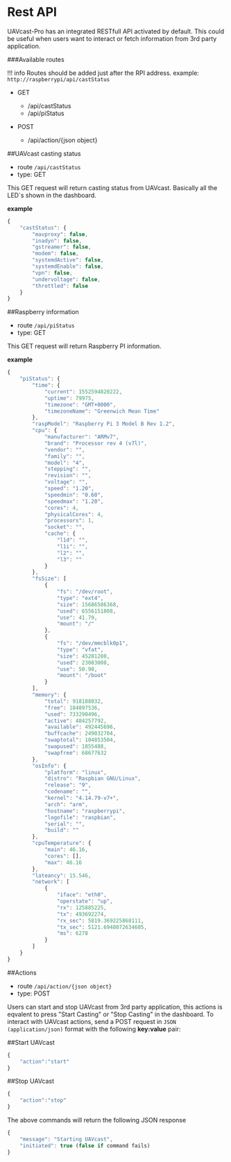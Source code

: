# Rest API

UAVcast-Pro has an integrated RESTfull API activated by default. This could be useful when users want to interact or fetch information from 3rd party application.

###Available routes

!!! info
    Routes should be added just after the RPI address.
    example: `http://raspberrypi/api/castStatus`

* GET
    * /api/castStatus
    * /api/piStatus

* POST
    * /api/action/{json object}


##UAVcast casting status
* route `/api/castStatus`
* type: GET

This GET request will return casting status from UAVcast. Basically all the LED`s shown in the dashboard.

**example**
```js
{
    "castStatus": {
        "mavproxy": false,
        "inadyn": false,
        "gstreamer": false,
        "modem": false,
        "systemdActive": false,
        "systemdEnable": false,
        "vpn": false,
        "undervoltage": false,
        "throttled": false
    }
}
```

##Raspberry information
* route `/api/piStatus`
* type: GET

This GET request will return Raspberry PI information.

**example**
```js
{
    "piStatus": {
        "time": {
            "current": 1552594820222,
            "uptime": 79975,
            "timezone": "GMT+0000",
            "timezoneName": "Greenwich Mean Time"
        },
        "raspModel": "Raspberry Pi 3 Model B Rev 1.2",
        "cpu": {
            "manufacturer": "ARMv7",
            "brand": "Processor rev 4 (v7l)",
            "vendor": "",
            "family": "",
            "model": "4",
            "stepping": "",
            "revision": "",
            "voltage": "",
            "speed": "1.20",
            "speedmin": "0.60",
            "speedmax": "1.20",
            "cores": 4,
            "physicalCores": 4,
            "processors": 1,
            "socket": "",
            "cache": {
                "l1d": "",
                "l1i": "",
                "l2": "",
                "l3": ""
            }
        },
        "fsSize": [
            {
                "fs": "/dev/root",
                "type": "ext4",
                "size": 15686586368,
                "used": 6556151808,
                "use": 41.79,
                "mount": "/"
            },
            {
                "fs": "/dev/mmcblk0p1",
                "type": "vfat",
                "size": 45281280,
                "used": 23083008,
                "use": 50.98,
                "mount": "/boot"
            }
        ],
        "memory": {
            "total": 918188032,
            "free": 184897536,
            "used": 733290496,
            "active": 484257792,
            "available": 492445696,
            "buffcache": 249032704,
            "swaptotal": 104853504,
            "swapused": 1855488,
            "swapfree": 68677632
        },
        "osInfo": {
            "platform": "linux",
            "distro": "Raspbian GNU/Linux",
            "release": "9",
            "codename": "",
            "kernel": "4.14.79-v7+",
            "arch": "arm",
            "hostname": "raspberrypi",
            "logofile": "raspbian",
            "serial": "",
            "build": ""
        },
        "cpuTemperature": {
            "main": 46.16,
            "cores": [],
            "max": 46.16
        },
        "lateancy": 15.546,
        "network": [
            {
                "iface": "eth0",
                "operstate": "up",
                "rx": 125885225,
                "tx": 493692274,
                "rx_sec": 5819.369225868111,
                "tx_sec": 5121.6948072634605,
                "ms": 6278
            }
        ]
    }
}
```

##Actions
* route `/api/action/{json object}`
* type: POST

Users can start and stop UAVcast from 3rd party application, this actions is eqvalent to press "Start Casting" or "Stop Casting" in the dashboard.
To interact with UAVcast actions, send a POST request in `JSON (application/json)` format with the following **key:value** pair:

##Start UAVcast
```js
{
    "action":"start"
}
```

##Stop UAVcast
```js
{
    "action":"stop"
}
```
The above commands will return the following JSON response

```js
{
    "message": "Starting UAVcast",
    "initiated": true (false if command fails)
}
```
